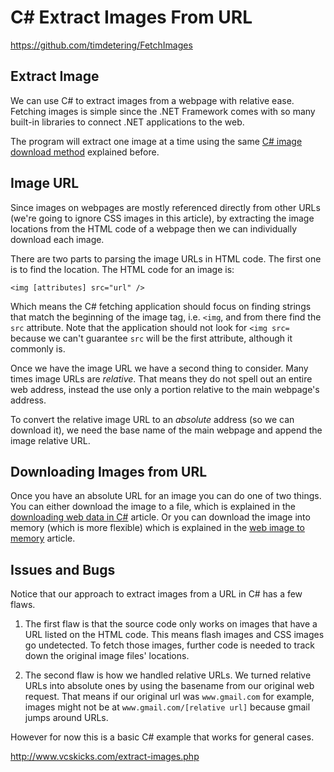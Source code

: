 # C# Extract Images From URL #
<https://github.com/timdetering/FetchImages>

## Extract Image ##

We can use C# to extract images from a webpage with relative ease. Fetching images is simple since the .NET Framework comes with so many built-in libraries to connect .NET applications to the web.

The program will extract one image at a time using the same [C# image download method](http://www.vcskicks.com/image-from-url.php) explained before.

## Image URL ##

Since images on webpages are mostly referenced directly from other URLs (we're going to ignore CSS images in this article), by extracting the image locations from the HTML code of a webpage then we can individually download each image.

There are two parts to parsing the image URLs in HTML code. The first one is to find the location. The HTML code for an image is:

    <img [attributes] src="url" />

Which means the C# fetching application should focus on finding strings that match the beginning of the image tag, i.e. `<img`, and from there find the `src` attribute. Note that the application should not look for `<img src=` because we can't guarantee `src` will be the first attribute, although it commonly is.

Once we have the image URL we have a second thing to consider. Many times image URLs are *relative*. That means they do not spell out an entire web address, instead the use only a portion relative to the main webpage's address.

To convert the relative image URL to an *absolute* address (so we can download it), we need the base name of the main webpage and append the image relative URL.

## Downloading Images from URL ##

Once you have an absolute URL for an image you can do one of two things. You can either download the image to a file, which is explained in the [downloading web data in C#](http://www.vcskicks.com/download_file_http.php) article. Or you can download the image into memory (which is more flexible) which is explained in the [web image to memory](http://www.vcskicks.com/image-from-url.php) article.

## Issues and Bugs ##

Notice that our approach to extract images from a URL in C# has a few flaws.

1. The first flaw is that the source code only works on images that have a URL listed on the HTML code. This means flash images and CSS images go undetected. To fetch those images, further code is needed to track down the original image files' locations.

1. The second flaw is how we handled relative URLs. We turned relative URLs into absolute ones by using the basename from our original web request. That means if our original url was `www.gmail.com` for example, images might not be at `www.gmail.com/[relative url]` because gmail jumps around URLs.

However for now this is a basic C# example that works for general cases.



<http://www.vcskicks.com/extract-images.php>
